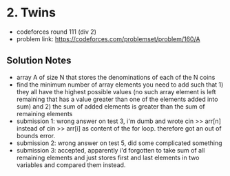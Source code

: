 # 2. Twins

* codeforces round 111 (div 2)
* problem link: https://codeforces.com/problemset/problem/160/A

## Solution Notes

* array A of size N that stores the denominations of each of the N coins
* find the minimum number of array elements you need to add such that 1) they all have the highest possible values (no such array element is left remaining that has a value greater than one of the elements added into sum) and 2) the sum of added elements is greater than the sum of remaining elements
* submission 1: wrong answer on test 3, i'm dumb and wrote cin >> arr[n] instead of cin >> arr[i] as content of the for loop. therefore got an out of bounds error.
* submission 2: wrong answer on test 5, did some complicated something
* submission 3: accepted, apparently i'd forgotten to take sum of all remaining elements and just stores first and last elements in two variables and compared them instead.